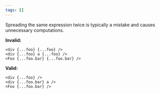 ```yaml
---
tags: []
---
```


Spreading the same expression twice is typically a mistake and causes
unnecessary computations.

**Invalid:**

```tsx
<div {...foo} {...foo} />
<div {...foo} a {...foo} />
<Foo {...foo.bar} {...foo.bar} />
```

**Valid:**

```tsx
<div {...foo} />
<div {...foo.bar} a />
<Foo {...foo.bar} />
```

